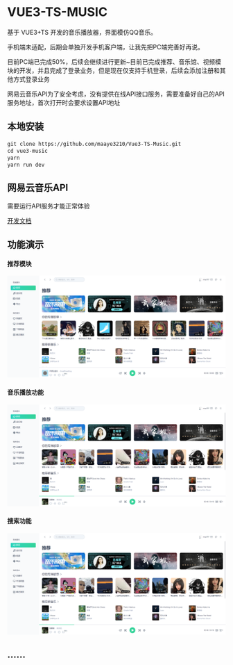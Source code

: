 

# VUE3-TS-MUSIC

基于 VUE3+TS 开发的音乐播放器，界面模仿QQ音乐。

手机端未适配，后期会单独开发手机客户端，让我先把PC端完善好再说。

目前PC端已完成50%，后续会继续进行更新~目前已完成推荐、音乐馆、视频模块的开发，并且完成了登录业务，但是现在仅支持手机登录，后续会添加注册和其他方式登录业务

网易云音乐API为了安全考虑，没有提供在线API接口服务，需要准备好自己的API服务地址，首次打开时会要求设置API地址


## 本地安装

```
git clone https://github.com/maaye3210/Vue3-TS-Music.git
cd vue3-music
yarn
yarn run dev
```

## 网易云音乐API

需要运行API服务才能正常体验

[开发文档](https://binaryify.github.io/NeteaseCloudMusicApi)

## 功能演示

#### 推荐模块

![](https://github.com/maaye3210/Vue3-TS-Music/blob/master/ui/%E6%8E%A8%E8%8D%90%E6%A8%A1%E5%9D%97.png)

#### 音乐播放功能

![](https://github.com/maaye3210/Vue3-TS-Music/blob/master/ui/音乐播放功能.png)

#### 搜索功能

![](https://github.com/maaye3210/Vue3-TS-Music/blob/master/ui/%E9%9F%B3%E4%B9%90%E6%92%AD%E6%94%BE%E5%8A%9F%E8%83%BD.png)

## ......

